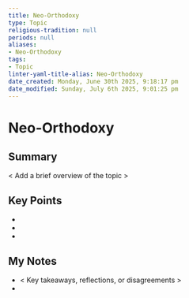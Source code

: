 ```yaml
---
title: Neo-Orthodoxy
type: Topic
religious-tradition: null
periods: null
aliases:
- Neo-Orthodoxy
tags:
- Topic
linter-yaml-title-alias: Neo-Orthodoxy
date_created: Monday, June 30th 2025, 9:18:17 pm
date_modified: Sunday, July 6th 2025, 9:01:25 pm
---
```


# Neo-Orthodoxy

## Summary
< Add a brief overview of the topic >

## Key Points
- 
- 
- 

## My Notes
- < Key takeaways, reflections, or disagreements >
- 